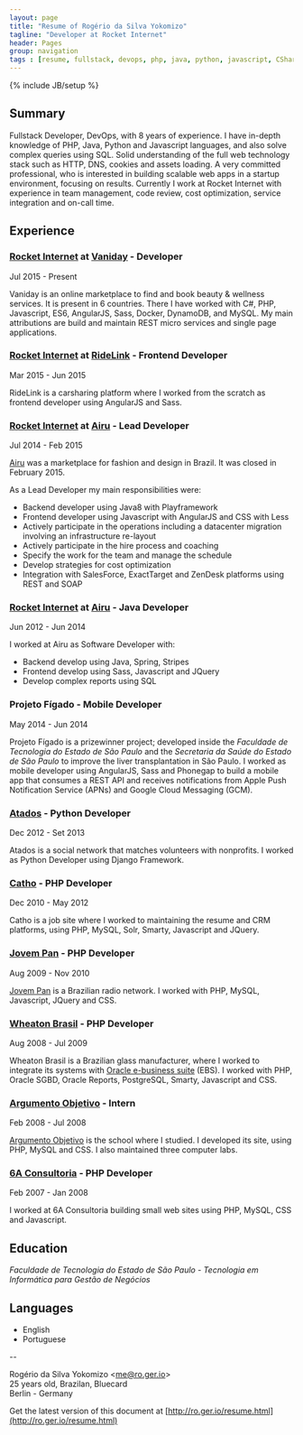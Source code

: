 ```yaml
---
layout: page
title: "Resume of Rogério da Silva Yokomizo"
tagline: "Developer at Rocket Internet"
header: Pages
group: navigation
tags : [resume, fullstack, devops, php, java, python, javascript, CSharp]
---
```

{% include JB/setup %}

## Summary

Fullstack Developer, DevOps, with 8 years of experience. I have in-depth knowledge of PHP, Java, Python and Javascript languages, and also solve complex queries using SQL.
Solid understanding of the full web technology stack such as HTTP, DNS, cookies and assets loading.
A very committed professional, who is interested in building scalable web apps in a startup environment, focusing on results.
Currently I work at Rocket Internet with experience in team management, code review, cost optimization, service integration and on-call time.


## Experience

### [Rocket Internet](https://www.rocket-internet.com) at [Vaniday](http://vaniday.com) - Developer

<div class="date">
  <span>Jul 2015 - Present</span>
</div>

Vaniday is an online marketplace to find and book beauty & wellness services. It is present in 6 countries.
There I have worked with C#, PHP, Javascript, ES6, AngularJS, Sass, Docker, DynamoDB, and MySQL.
My main attributions are build and maintain REST micro services and single page applications.


### [Rocket Internet](https://www.rocket-internet.com) at [RideLink](https://ridelink.com/) - Frontend Developer

<div class="date">
  <span>Mar 2015 - Jun 2015</span>
</div>

RideLink is a carsharing platform where I worked from the scratch as frontend developer using AngularJS and Sass.


### [Rocket Internet](https://www.rocket-internet.com) at [Airu](http://www.airu.com.br) - Lead Developer

<div class="date">
  <span>Jul 2014 - Feb 2015</span>
</div>

[Airu](http://www.airu.com.br) was a marketplace for fashion and design in Brazil. It was closed in February 2015.

As a Lead Developer my main responsibilities were:

 * Backend developer using Java8 with Playframework
 * Frontend developer using Javascript with AngularJS and CSS with Less
 * Actively participate in the operations including a datacenter migration involving an infrastructure re-layout
 * Actively participate in the hire process and coaching
 * Specify the work for the team and manage the schedule
 * Develop strategies for cost optimization
 * Integration with SalesForce, ExactTarget and ZenDesk platforms using REST and SOAP


### [Rocket Internet](https://www.rocket-internet.com) at [Airu](http://www.airu.com.br) - Java Developer

<div class="date">
  <span>Jun 2012 - Jun 2014</span>
</div>

I worked at Airu as Software Developer with:

 * Backend develop using Java, Spring, Stripes
 * Frontend develop using Sass, Javascript and JQuery
 * Develop complex reports using SQL


### Projeto Fígado - Mobile Developer

<div class="date">
  <span>May 2014 - Jun 2014</span>
</div>

Projeto Fígado is a prizewinner project; developed inside the *Faculdade de Tecnologia do Estado de São Paulo* and the *Secretaria da Saúde do Estado de São Paulo* to improve the liver transplantation in São Paulo. I worked as mobile developer using AngularJS, Sass and Phonegap to build a mobile app that consumes a REST API and receives notifications from Apple Push Notification Service (APNs) and Google Cloud Messaging (GCM).


### [Atados](http://www.atados.com.br) - Python Developer

<div class="date">
  <span>Dec 2012 - Set 2013</span>
</div>

Atados is a social network that matches volunteers with nonprofits. I worked as Python Developer using Django Framework.


### [Catho](http://www.catho.com.br) - PHP Developer

<div class="date">
  <span>Dec 2010 - May 2012</span>
</div>

Catho is a job site where I worked to maintaining the resume and CRM platforms, using PHP, MySQL, Solr, Smarty, Javascript and JQuery.


### [Jovem Pan](http://jp.com.br) - PHP Developer

<div class="date">
  <span>Aug 2009 - Nov 2010</span>
</div>

[Jovem Pan](http://jp.com.br) is a Brazilian radio network. I worked with PHP, MySQL, Javascript, JQuery and CSS.


### [Wheaton Brasil](http://www.wheatonbrasil.com.br) - PHP Developer

<div class="date">
  <span>Aug 2008 - Jul 2009</span>
</div>

Wheaton Brasil is a Brazilian glass manufacturer, where I worked to integrate its systems with [Oracle e-business suite](http://www.oracle.com/br/products/applications/ebusiness/overview/index.html) (EBS). I worked with PHP, Oracle SGBD, Oracle Reports, PostgreSQL, Smarty, Javascript and CSS.


### [Argumento Objetivo](http://argumento.com.br) - Intern

<div class="date">
  <span>Feb 2008 - Jul 2008</span>
</div>

[Argumento Objetivo](http://argumento.com.br) is the school where I studied. I developed its site, using PHP, MySQL and CSS. I also maintained three computer labs.


### [6A Consultoria](http://www.6a.com.br) - PHP Developer

<div class="date">
  <span>Feb 2007 - Jan 2008</span>
</div>

I worked at 6A Consultoria building small web sites using PHP, MySQL, CSS and Javascript.


## Education

*Faculdade de Tecnologia do Estado de São Paulo* - *Tecnologia em Informática para Gestão de Negócios*


## Languages

 * English
 * Portuguese


--

Rogério da Silva Yokomizo &lt;[me@ro.ger.io](mailto:me@ro.ger.io)&gt;<br>
25 years old, Brazilan, Bluecard<br>
Berlin - Germany<br>

Get the latest version of this document at [http://ro.ger.io/resume.html](http://ro.ger.io/resume.html)
